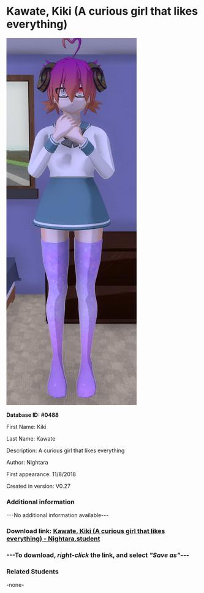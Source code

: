# Kawate, Kiki (A curious girl that likes everything)

<img src="../../Files/Images/Kawate, Kiki (A curious girl that likes everything).png" title="Kawate, Kiki (A curious girl that likes everything) - Nightara">

**Database ID: #0488**

First Name: Kiki

Last Name: Kawate

Description: A curious girl that likes everything

Author: Nightara

First appearance: 11/8/2018

Created in version: V0.27

### Additional information

---No additional information available---

### Download link: <a href="https://raw.githubusercontent.com/Arbiter1223/Daigaku-Gurashi-Custom-Students/master/Files/Student%20Files/Kawate%2C%20Kiki%20(A%20curious%20girl%20that%20likes%20everything)%20-%20Nightara.student">Kawate, Kiki (A curious girl that likes everything) - Nightara.student</a>

### ---**To download, _right-click_ the link, and select _"Save as"_**---

### Related Students

-none-
